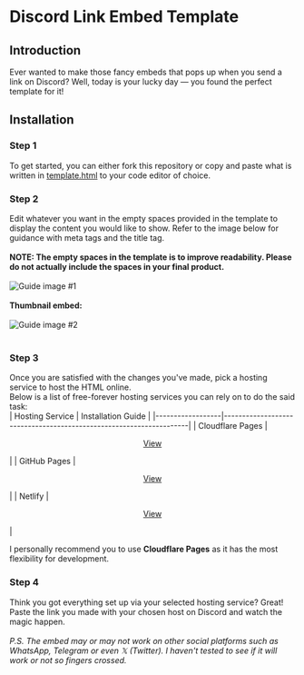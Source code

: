 # Discord Link Embed Template
## Introduction
Ever wanted to make those fancy embeds that pops up when you send a link on Discord? Well, today is your lucky day — you found the perfect template for it!
## Installation
### Step 1
To get started, you can either fork this repository or copy and paste what is written in [template.html](https://github.com/KnightTheFluff/discord-link-embed/blob/main/template.html) to your code editor of choice.
### Step 2
Edit whatever you want in the empty spaces provided in the template to display the content you would like to show. Refer to the image below for guidance with meta tags and the title tag.<br><br>
**NOTE: The empty spaces in the template is to improve readability. Please do not actually include the spaces in your final product.**<br><br>
![Guide image #1](https://github.com/KnightTheFluff/discord-link-embed/blob/main/guide-images/guide.png "Tag navigation.")<br><br>
**Thumbnail embed:**<br><br>
![Guide image #2](https://github.com/KnightTheFluff/discord-link-embed/blob/main/guide-images/guide2.png "Thumbnail version.")<br><br>
### Step 3
Once you are satisfied with the changes you've made, pick a hosting service to host the HTML online.<br>
Below is a list of free-forever hosting services you can rely on to do the said task:<br>
| Hosting Service  | Installation Guide                                                 |
|------------------|--------------------------------------------------------------------|
| Cloudflare Pages | <p style="text-align: center;">[View](https://developers.cloudflare.com/pages/get-started/guide/)</p> |
| GitHub Pages     | <p style="text-align: center;">[View](https://docs.github.com/en/pages/quickstart)</p>                |
| Netlify          | <p style="text-align: center;">[View](https://docs.netlify.com/get-started/)</p>                      |

I personally recommend you to use **Cloudflare Pages** as it has the most flexibility for development.
### Step 4
Think you got everything set up via your selected hosting service? Great! Paste the link you made with your chosen host on Discord and watch the magic happen.<br><br>
*P.S. The embed may or may not work on other social platforms such as WhatsApp, Telegram or even 𝕏 (Twitter). I haven't tested to see if it will work or not so fingers crossed.*
